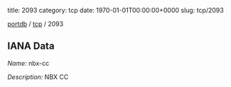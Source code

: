 title: 2093
category: tcp
date: 1970-01-01T00:00:00+0000
slug: tcp/2093

[portdb](/) / [tcp](/category/tcp.html) / 2093


## IANA Data

_Name:_ nbx-cc

_Description:_ NBX CC

